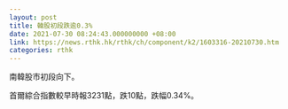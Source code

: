 ```yaml
---
layout: post
title: 韓股初段跌逾0.3%
date: 2021-07-30 08:24:43.000000000 +08:00
link: https://news.rthk.hk/rthk/ch/component/k2/1603316-20210730.htm
categories: rthk
---
```


南韓股市初段向下。

首爾綜合指數較早時報3231點，跌10點，跌幅0.34%。
